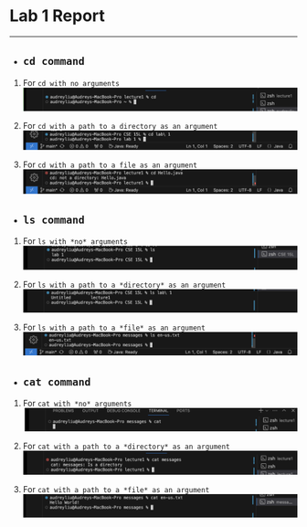# Lab 1 Report
***
* ## `cd command`
1. For `cd with no arguments`
![Image](cd.png)

2. For `cd with a path to a directory as an argument`
![Image](<cd dictionary.png>)

3. For `cd with a path to a file as an argument`
![Image](<cd file.png>)

* ## `ls command`
1. For `ls with *no* arguments`
![Image](ls.png)

2. For `ls with a path to a *directory* as an argument`
![Image](<ls dictionary.png>)

3. For `ls with a path to a *file* as an argument`
![Image](<ls file.png>)

* ## `cat command`
1. For `cat with *no* arguments`
![Image](cat.png)

2. For `cat with a path to a *directory* as an argument`
![Image](<cat dictionary.png>)

3. For `cat with a path to a *file* as an argument`
![Image](<cat file.png>)
